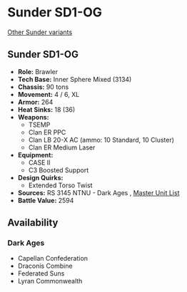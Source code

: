 # Sunder SD1-OG 

[Other Sunder variants](../sunder.md) 

## Sunder SD1-OG 

- **Role:** Brawler 
- **Tech Base:** Inner Sphere Mixed (3134) 
- **Chassis:** 90 tons 
- **Movement:** 4 / 6, XL 
- **Armor:** 264 
- **Heat Sinks:** 18 (36) 
- **Weapons:** 
  - TSEMP 
  - Clan ER PPC 
  - Clan LB 20-X AC (ammo: 10 Standard, 10 Cluster) 
  - Clan ER Medium Laser 
- **Equipment:** 
  - CASE II 
  - C3 Boosted Support 
- **Design Quirks:** 
  - Extended Torso Twist 
- **Sources:** RS 3145 NTNU - Dark Ages , [Master Unit List](http://masterunitlist.info/Unit/Details/6845/sunder-sd1-og) 
- **Battle Value:** 2594 

## Availability 

### Dark Ages 

- Capellan Confederation 
- Draconis Combine 
- Federated Suns 
- Lyran Commonwealth 

